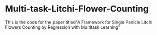 # Multi-task-Litchi-Flower-Counting
This is the code for the paper titled"A Framework for Single Panicle Litchi Flowers Counting by Regression with Multitask Learning"
